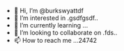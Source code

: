 - 👋 Hi, I’m @burkswyattdf
- 👀 I’m interested in .gsdfgsdf..
- 🌱 I’m currently learning ...
- 💞️ I’m looking to collaborate on .fds..
- 📫 How to reach me ...24742

<!---
burkswyattdf/burkswyattdf is a ✨ special ✨ repository because its `README.md` (this file) appears on your GitHub profile.
You can click the Preview link to take a look at your changes.
--->
